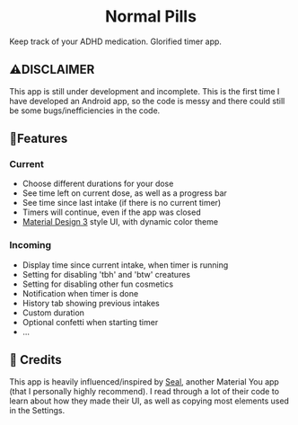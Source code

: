 # <div align=center>Normal Pills</div>
Keep track of your ADHD medication.
Glorified timer app.
## ⚠️DISCLAIMER
This app is still under development and incomplete.
This is the first time I have developed an Android app, so the code is messy and there could still be some bugs/inefficiencies in the code.
## 📖Features
### Current
- Choose different durations for your dose
- See time left on current dose, as well as a progress bar
- See time since last intake (if there is no current timer)
- Timers will continue, even if the app was closed
- [Material Design 3](https://m3.material.io/) style UI, with dynamic color theme
### Incoming
- Display time since current intake, when timer is running
- Setting for disabling 'tbh' and 'btw' creatures
- Setting for disabling other fun cosmetics
- Notification when timer is done
- History tab showing previous intakes
- Custom duration
- Optional confetti when starting timer
- ...

## 🧱 Credits
This app is heavily influenced/inspired by [Seal](https://github.com/JunkFood02/Seal), another Material You app (that I personally highly recommend).
I read through a lot of their code to learn about how they made their UI, as well as copying most elements used in the Settings.
